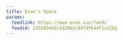 ```yaml
---
title: Evan's Space
params:
  feedlink: https://www.evan.xin/feed/
  feedid: 2355894d3c5d29b2c697dfb44f1a3261
---
```

